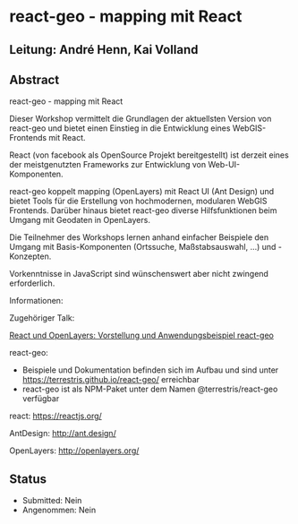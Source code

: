 # react-geo - mapping mit React

## Leitung: André Henn, Kai Volland

## Abstract
react-geo - mapping mit React

Dieser Workshop vermittelt die Grundlagen der aktuellsten Version von react-geo
und bietet einen Einstieg in die Entwicklung eines WebGIS-Frontends mit React.

React (von facebook als OpenSource Projekt bereitgestellt)
ist derzeit eines der meistgenutzten Frameworks zur Entwicklung von
Web-UI-Komponenten.

react-geo koppelt mapping (OpenLayers) mit React UI (Ant Design) und bietet
Tools für die Erstellung von hochmodernen, modularen WebGIS Frontends. Darüber
hinaus bietet react-geo diverse Hilfsfunktionen beim Umgang mit Geodaten in OpenLayers.

Die Teilnehmer des Workshops lernen anhand einfacher Beispiele den Umgang mit
Basis-Komponenten (Ortssuche, Maßstabsauswahl, …) und -Konzepten.

Vorkenntnisse in JavaScript sind wünschenswert aber nicht zwingend erforderlich.

Informationen:

Zugehöriger Talk:

  [React und OpenLayers: Vorstellung und Anwendungsbeispiel react-geo](https://github.com/terrestris/fossgis2018/blob/master/abstracts/talks/react-plus-openlayers-vorstellung-und-anwendungsbeispiele-react-geo.md)

react-geo:

- Beispiele und Dokumentation befinden sich im Aufbau und sind unter
  https://terrestris.github.io/react-geo/ erreichbar
- react-geo ist als NPM-Paket unter dem Namen @terrestris/react-geo verfügbar

react: https://reactjs.org/

AntDesign: http://ant.design/

OpenLayers: http://openlayers.org/

## Status
  * Submitted: Nein
  * Angenommen: Nein
